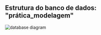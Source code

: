 ## Estrutura do banco de dados: "prática_modelagem"
<img src="https://github.com/erickssguerra/praticas-postgres/blob/main/Pr%C3%A1tica%20-%20Modelagem/dbDiagram.png?raw=true" alt="database diagram"/>
